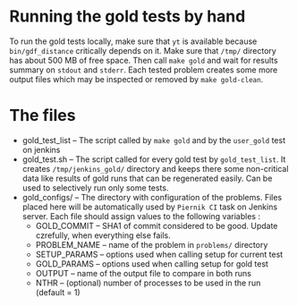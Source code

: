 # Running the gold tests by hand

To run the gold tests locally, make sure that `yt` is available because `bin/gdf_distance` critically depends on it.
Make sure that `/tmp/` directory has about 500 MB of free space.
Then call `make gold` and wait for results summary on `stdout` and `stderr`.
Each tested problem creates some more output files which may be inspected or removed by `make gold-clean`.

# The files

* gold_test_list – The script called by `make gold` and by the `user_gold` test on jenkins
* gold_test.sh – The script called for every gold test by `gold_test_list`.
    It creates `/tmp/jenkins_gold/` directory and keeps there some non-critical data like results of gold runs that can be regenerated easily.
    Can be used to selectively run only some tests.
* gold_configs/ – The directory with configuration of the problems.
    Files placed here will be automatically used by `Piernik CI` task on Jenkins server.
    Each file should assign values to the following variables :
    * GOLD_COMMIT – SHA1 of commit considered to be good. Update czrefully, when everything else fails.
    * PROBLEM_NAME – name of the problem in `problems/` directory
    * SETUP_PARAMS – options used when calling setup for current test
    * GOLD_PARAMS – options used when calling setup for gold test
    * OUTPUT – name of the output file to compare in both runs
    * NTHR – (optional) number of processes to be used in the run (default = 1)